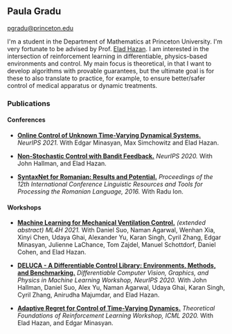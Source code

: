 [comment]: <img src="/assets/photo_1.jpg" width="60" align="right"/>

## Paula Gradu
pgradu@princeton.edu

I'm a student in the Department of Mathematics at Princeton University. I'm very fortunate to be advised by Prof. [Elad Hazan](https://www.cs.princeton.edu/~ehazan/). I am interested in the intersection of reinforcement learning in differentiable, physics-based environments and control. My main focus is theoretical, in that I want to develop algorithms with provable guarantees, but the ultimate goal is for these to also translate to practice, for example, to ensure better/safer control of medical apparatus or dynamic treatments.


### Publications
#### Conferences
- [**Online Control of Unknown Time-Varying Dynamical Systems.**](https://proceedings.neurips.cc/paper/2021/hash/856b503e276cc491e7e6e0ac1b9f4b17-Abstract.html) *NeurIPS 2021.* With Edgar Minasyan, Max Simchowitz and Elad Hazan.

- [**Non-Stochastic Control with Bandit Feedback.**](https://arxiv.org/abs/2008.05523) *NeurIPS 2020.* With John Hallman, and Elad Hazan.

- [**SyntaxNet for Romanian: Results and Potential.**](http://consilr.info.uaic.ro/2016/Consilr_2016.pdf) *Proceedings of the 12th International Conference Linguistic Resources and Tools for Processing the Romanian Language, 2016.* With Radu Ion.

#### Workshops
- [**Machine Learning for Mechanical Ventilation Control.**](https://arxiv.org/abs/2102.06779) *(extended abstract) ML4H 2021.* With Daniel Suo, Naman Agarwal, Wenhan Xia, Xinyi Chen, Udaya Ghai, Alexander Yu, Karan Singh, Cyril Zhang, Edgar Minasyan, Julienne LaChance, Tom Zajdel, Manuel Schottdorf, Daniel Cohen, and Elad Hazan.

- [**DELUCA - A Differentiable Control Library: Environments, Methods, and Benchmarking.**](https://arxiv.org/abs/2102.09968) *Differentiable Computer Vision, Graphics, and Physics in Machine Learning Workshop, NeurIPS 2020.* With John Hallman, Daniel Suo, Alex Yu, Naman Agarwal, Udaya Ghai, Karan Singh, Cyril Zhang, Anirudha Majumdar, and Elad Hazan.

- [**Adaptive Regret for Control of Time-Varying Dynamics.**](https://arxiv.org/abs/2007.04393) *Theoretical Foundations of Reinforcement Learning Workshop, ICML 2020.* With Elad Hazan, and Edgar Minasyan.
